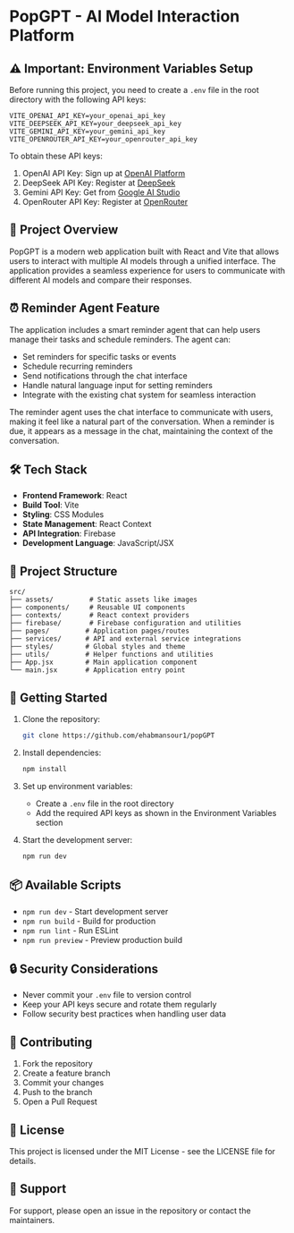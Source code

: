 # PopGPT - AI Model Interaction Platform

## ⚠️ Important: Environment Variables Setup

Before running this project, you need to create a `.env` file in the root directory with the following API keys:

```env
VITE_OPENAI_API_KEY=your_openai_api_key
VITE_DEEPSEEK_API_KEY=your_deepseek_api_key
VITE_GEMINI_API_KEY=your_gemini_api_key
VITE_OPENROUTER_API_KEY=your_openrouter_api_key
```

To obtain these API keys:

1. OpenAI API Key: Sign up at [OpenAI Platform](https://platform.openai.com)
2. DeepSeek API Key: Register at [DeepSeek](https://platform.deepseek.ai)
3. Gemini API Key: Get from [Google AI Studio](https://makersuite.google.com/app/apikey)
4. OpenRouter API Key: Register at [OpenRouter](https://openrouter.ai)

## 🚀 Project Overview

PopGPT is a modern web application built with React and Vite that allows users to interact with multiple AI models through a unified interface. The application provides a seamless experience for users to communicate with different AI models and compare their responses.

## ⏰ Reminder Agent Feature

The application includes a smart reminder agent that can help users manage their tasks and schedule reminders. The agent can:

- Set reminders for specific tasks or events
- Schedule recurring reminders
- Send notifications through the chat interface
- Handle natural language input for setting reminders
- Integrate with the existing chat system for seamless interaction

The reminder agent uses the chat interface to communicate with users, making it feel like a natural part of the conversation. When a reminder is due, it appears as a message in the chat, maintaining the context of the conversation.

## 🛠️ Tech Stack

- **Frontend Framework**: React
- **Build Tool**: Vite
- **Styling**: CSS Modules
- **State Management**: React Context
- **API Integration**: Firebase
- **Development Language**: JavaScript/JSX

## 📁 Project Structure

```
src/
├── assets/         # Static assets like images
├── components/     # Reusable UI components
├── contexts/       # React context providers
├── firebase/       # Firebase configuration and utilities
├── pages/         # Application pages/routes
├── services/      # API and external service integrations
├── styles/        # Global styles and theme
├── utils/         # Helper functions and utilities
├── App.jsx        # Main application component
└── main.jsx       # Application entry point
```

## 🚀 Getting Started

1. Clone the repository:

   ```bash
   git clone https://github.com/ehabmansour1/popGPT
   ```

2. Install dependencies:

   ```bash
   npm install
   ```

3. Set up environment variables:

   - Create a `.env` file in the root directory
   - Add the required API keys as shown in the Environment Variables section

4. Start the development server:
   ```bash
   npm run dev
   ```

## 📦 Available Scripts

- `npm run dev` - Start development server
- `npm run build` - Build for production
- `npm run lint` - Run ESLint
- `npm run preview` - Preview production build

## 🔒 Security Considerations

- Never commit your `.env` file to version control
- Keep your API keys secure and rotate them regularly
- Follow security best practices when handling user data

## 🤝 Contributing

1. Fork the repository
2. Create a feature branch
3. Commit your changes
4. Push to the branch
5. Open a Pull Request

## 📝 License

This project is licensed under the MIT License - see the LICENSE file for details.

## 👥 Support

For support, please open an issue in the repository or contact the maintainers.
